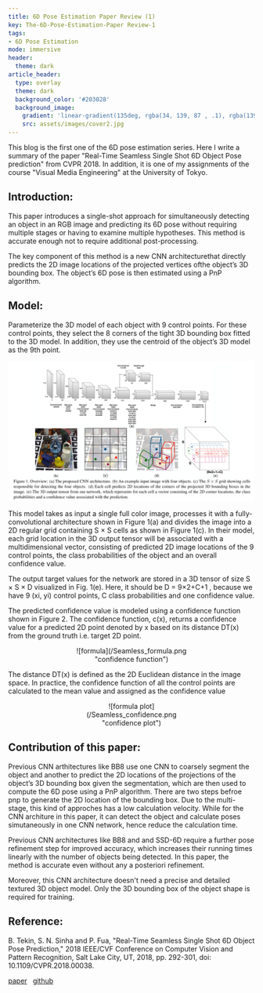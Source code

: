 ```yaml
---
title: 6D Pose Estimation Paper Review (1)                                
key: The-6D-Pose-Estimation-Paper Review-1
tags:
- 6D Pose Estimation
mode: immersive
header:
  theme: dark
article_header:
  type: overlay
  theme: dark
  background_color: '#203028'
  background_image:
    gradient: 'linear-gradient(135deg, rgba(34, 139, 87 , .1), rgba(139, 34, 139, .1))'
    src: assets/images/cover2.jpg
---
```

This blog is the first one of the 6D pose estimation series. Here I  write a summary of the paper "Real-Time Seamless Single Shot 6D Object Pose prediction" from CVPR 2018. In addition, it is one of my assignments of the course "Visual Media Engineering" at the University of Tokyo.                  

## Introduction:
This paper introduces a single-shot approach for simultaneously detecting an object in an RGB image and predicting its 6D pose without requiring multiple stages or having to examine multiple hypotheses. This method is accurate enough not to require additional post-processing.

The key component of this method is a new CNN architecturethat directly predicts the 2D image locations of the projected vertices ofthe object’s 3D bounding box. The object’s 6D pose is then estimated using a PnP algorithm.

## Model:

 Parameterize the 3D model of each object with 9 control points. For these control points, they select the 8 corners of the tight 3D bounding box fitted to the 3D model. In addition, they use the centroid of the object’s 3D model as the 9th point. 

<!--![CNN](/assets/images/Seamless_CNN.png){:width="650px"}-->

<!--img class="image image--xl" src="/images/Seamless_CNN.png"/-->
<img width="737" alt="undisplay" src="/assets/images/Seamless_CNN.png">

This model takes as input a single full color image, processes it with a fully-convolutional architecture shown in Figure 1(a) and divides the image into a 2D regular grid containing S × S cells as shown in Figure 1(c). In their model, each grid location in the 3D output tensor will be associated with a multidimensional vector, consisting of predicted 2D image locations of the 9 control points, the class probabilities of the object and an overall confidence value. 


The output target values for the network are stored in a 3D tensor of size S × S × D visualized in Fig. 1(e). Here, it should be D = 9×2+C+1 , because we have 9 (xi, yi) control points, C class probabilities and one confidence value.


The predicted confidence value is modeled using a confidence function shown in Figure 2. The confidence function, c(x), returns a confidence value for a predicted 2D point denoted by x based on its distance DT(x) from the ground truth i.e. target 2D point. 

<!--![formula](/assets/images/Seamless_formula.png){:width="650px"} -->

<div style="width:50%; margin:0 auto;" align="center" markdown="1">
![formula](/Seamless_formula.png "confidence function")
</div>

<!--img class="image image--xl" src="/Seamless_formula.png"/-->


The distance DT(x) is defined as the 2D Euclidean distance in the image space. In practice, the confidence function of all the control points are calculated to the mean value and assigned as the confidence value

<!--![confidence](/assets/images/Seamless_confidence.png){:width="350px" .shadow}-->

<div style="width:50%; margin:0 auto;" align="center" markdown="1">
![formula plot](/Seamless_confidence.png "confidence plot")
</div>


## Contribution of this paper:

Previous CNN arthitectures like BB8 use one CNN to coarsely segment the object and another to predict the 2D locations of the projections of the object’s 3D bounding box given the segmentation, which are then used to compute the 6D pose using a PnP algorithm. There are two steps befroe pnp to generate the 2D location of the bounding box. Due to the multi-stage, this kind of approches has a low calculation velocity. While for the CNN architure in this paper, it can detect the object and calculate poses simutaneously in one CNN network, hence reduce the calculation time. 

Previous CNN architectures like BB8 and and SSD-6D require a further pose refinement step for improved accuracy, which increases their running times linearly with the number of objects being detected.
In this paper, the method is accurate even without any a posteriori refinement. 

Moreover, this CNN architecture doesn't need a precise and detailed textured 3D object model.  Only  the 3D bounding box of the object shape is required for training. 



## Reference: 
B. Tekin, S. N. Sinha and P. Fua, "Real-Time Seamless Single Shot 6D Object Pose Prediction," 2018 IEEE/CVF Conference on Computer Vision and Pattern Recognition, Salt Lake City, UT, 2018, pp. 292-301, doi: 10.1109/CVPR.2018.00038.

[paper](https://arxiv.org/abs/1711.08848) &nbsp;        [github](https://github.com/Microsoft/singleshotpose)
